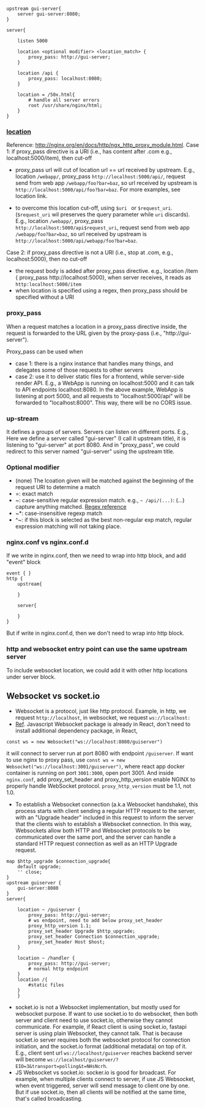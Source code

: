 ```

upstream gui-server{
    server gui-server:8080;
}

server{

    listen 5000

    location <optional modifier> <location_match> {
        proxy_pass: http://gui-server;
    }

    location /api {
        proxy_pass: localhost:8080; 
    }

    location = /50x.html{
        # handle all server errors
        root /usr/share/nginx/html;
    }
}

```

### [location](https://dev.to/danielkun/nginx-everything-about-proxypass-2ona)

Reference: http://nginx.org/en/docs/http/ngx_http_proxy_module.html. 
Case 1: if proxy_pass directive is a URI (i.e., has content after .com e.g., localhost:5000/item), then cut-off

- proxy_pass url will cut of location url == url received by upstream. E.g., location `/webapp/`, proxy_pass `http://localhost:5000/api/`, request send from web app `/webapp/foo?bar=baz`, so url received by upstream is `http://localhost:5000/api/foo?bar=baz`. For more examples, see location link. 

- to overcome this location cut-off, using `$uri ` or `$request_uri`. (`$request_uri` wil preserves the query parameter while `uri` discards). E.g., location `/webapp/`, proxy_pass `http://localhost:5000/api$request_uri`, request send from web app `/webapp/foo?bar=baz`, so url received by upstream is `http://localhost:5000/api/webapp/foo?bar=baz`.

Case 2: if proxy_pass directive is not a URI (i.e., stop at .com, e.g., localhost:5000), then no cut-off

- the request body is added after proxy_pass directive. e.g., location /item { proxy_pass http://localhost:5000}, when server receives, it reads as `http:localhost:5000/item`
- when location is specified using a regex, then proxy_pass should be specified without a URI

### proxy_pass
When a request matches a location in a proxy_pass directive inside, the request is forwarded to the URL given by the proxy-pass (i.e., "http://gui-server"). 

Proxy_pass can be used when 
- case 1: there is a nginx instance that handles many things, and delegates some of those requests to other servers
- case 2: use it to deliver static files for a frontend, while server-side render API. E.g., a WebApp is running on localhost:5000 and it can talk to API endpoints localhost:8080. In the above example, WebApp is listening at port 5000, and all requests to "localhost:5000/api" will be forwarded to "localhost:8000". This way, there will be no CORS issue. 

### up-stream
It defines a groups of servers. Servers can listen on different ports. E.g., Here we define a server called "gui-server" (I call it upstream title), it is listening to "gui-server" at port 8080. And in "proxy_pass", we could redirect to this server named "gui-server" using the upstream title. 

### Optional modifier
- (none) The lcoation given will be matched against the beginning of the request URI to determine a match
- =: exact match
- ~: case-sensitive regular expression match. e.g., `~ /api/(...)`: (...) capture anything matched. [Regex reference](https://www.computerhope.com/jargon/r/regex.html)
- ~*: case-insensitive regexp match
- ^~: if this block is selected as the best non-regular exp match, regular expression matching will not taking place. 

### nginx.conf vs nginx.conf.d
If we write in nginx.conf, then we need to wrap into http block, and add "event" block
```
event { }
http {
    upstream{

    }

    server{

    }
}
```

But if write in nginx.conf.d, then we don't need to wrap into http block. 

### http and websocket entry point can use the same upstream server
To include websocket location, we could add it with other http locations under server block. 

## Websocket vs socket.io
- Websocket is a protocol, just like http protocol. Example, in http, we request `http://localhost`, in websocket, we request `ws://localhost:`
- [Ref](https://www.nginx.com/blog/websocket-nginx/). Javascript Websocket package is already in React, don't need to install additional dependency package, in React, 
```
const ws = new Websocket("ws://localhost:8080/guiserver")
```
it will connect to server run at port 8080 with endpoint `/guiserver`. If want to use nginx to proxy pass, use `const ws = new Websocket("ws://localhost:3001/guiserver")`, where react app docker container is running on port `3001:3000`, open port 3001. And inside `nginx.conf`, add proxy_set_header and proxy_http_version enable NGINX to properly handle WebSocket protocol. `proxy_http_version` must be 1.1, not 1.0. 

- To establish a Websocket connection (a.k.a Websocket handshake), this process starts with client sending a regular HTTP request to the server, with an "Upgrade header" included in this request to inform the server that the clients wish to establish a Websocket connection. In this way, Websockets allow both HTTP and Websocket protocols to be communicated over the same port, and the server can handle a standard HTTP request connection as well as an HTTP Upgrade request. 

```
map $http_upgrade $connection_upgrade{
    default upgrade; 
    '' close; 
}
upstream guiserver {
    gui-server:8080
}
server{

    location ~ /guiserver {
        proxy_pass: http://gui-server;
        # ws endpoint, need to add below proxy_set_header
        proxy_http_version 1.1;
        proxy_set_header Upgrade $http_upgrade; 
        proxy_set_header Connection $connection_upgrade;
        proxy_set_header Host $host; 
    }

    location ~ /handler {
        proxy_pass: http://gui-server; 
        # normal http endpoint
    }
    location /{
        #static files
    }
    }

```

- socket.io is not a Websocket implementation, but mostly used for websocket purpose. If want to use socket.io to do websocket, then both server and client need to use socket.io, otherwise they cannot communicate. For example, if React client is using socket.io, fastapi server is using plain Websocket, they cannot talk. That is because socket.io server requires both the websocket protocol for connection initiation, and the socket.io format (additional metadata) on top of it. E.g., client sent url `ws://localhost/guiserver` reaches backend server will become `ws://localhost/guiserver/?EIO=3&transport=polling&t=NHsNcrh`. 
- JS Websocket vs socket.io: socker.io is good for broadcast. For example, when multiple clients connect to server, if use JS Websocket, when event triggered, server will send message to client one by one. But if use socket.io, then all clients will be notified at the same time, that's called broadcasting. 